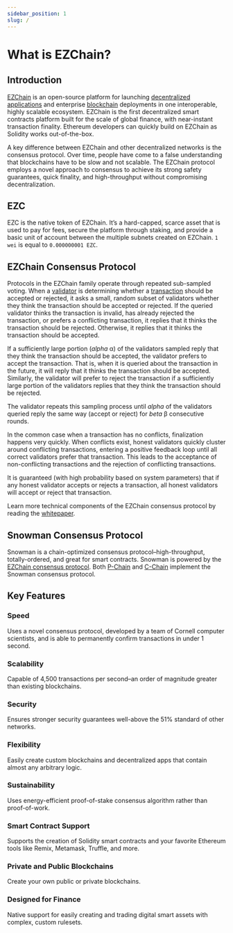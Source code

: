 ```yaml
---
sidebar_position: 1
slug: /
---
```


# What is EZChain?

## Introduction

[EZChain](https://ezchain.com) is an open-source platform for launching [decentralized applications](https://ezchain.com) and enterprise [blockchain](http://ezchain.com) deployments in one interoperable, highly scalable ecosystem. EZChain is the first decentralized smart contracts platform built for the scale of global finance, with near-instant transaction finality. Ethereum developers can quickly build on EZChain as Solidity works out-of-the-box.

A key difference between EZChain and other decentralized networks is the consensus protocol. Over time, people have come to a false understanding that blockchains have to be slow and not scalable. The EZChain protocol employs a novel approach to consensus to achieve its strong safety guarantees, quick finality, and high-throughput without compromising decentralization.

## EZC

EZC is the native token of EZChain. It’s a hard-capped, scarce asset that is used to pay for fees, secure the platform through staking, and provide a basic unit of account between the multiple subnets created on EZChain. `1 wei` is equal to `0.000000001 EZC`.

## EZChain Consensus Protocol

<!-- ![Consensus Comparison](/img/Consensus-protocol-comparison.png) -->

Protocols in the EZChain family operate through repeated sub-sampled voting. When a [validator](http://ezchain.com) is determining whether a [transaction](http://ezchain.com) should be accepted or rejected, it asks a small, random subset of validators whether they think the transaction should be accepted or rejected. If the queried validator thinks the transaction is invalid, has already rejected the transaction, or prefers a conflicting transaction, it replies that it thinks the transaction should be rejected. Otherwise, it replies that it thinks the transaction should be accepted.

If a sufficiently large portion (_alpha_ α) of the validators sampled reply that they think the transaction should be accepted, the validator prefers to accept the transaction. That is, when it is queried about the transaction in the future, it will reply that it thinks the transaction should be accepted. Similarly, the validator will prefer to reject the transaction if a sufficiently large portion of the validators replies that they think the transaction should be rejected.

The validator repeats this sampling process until _alpha_ of the validators queried reply the same way (accept or reject) for _beta_ β consecutive rounds.

In the common case when a transaction has no conflicts, finalization happens very quickly. When conflicts exist, honest validators quickly cluster around conflicting transactions, entering a positive feedback loop until all correct validators prefer that transaction. This leads to the acceptance of non-conflicting transactions and the rejection of conflicting transactions.

<!-- ![How EZChain Consensus Works](/img/howezchainconsensusworks.png) -->

It is guaranteed (with high probability based on system parameters) that if any honest validator accepts or rejects a transaction, all honest validators will accept or reject that transaction.

Learn more technical components of the EZChain consensus protocol by reading the [whitepaper](https://arxiv.org/pdf/1906.08936.pdf).

## Snowman Consensus Protocol

Snowman is a chain-optimized consensus protocol–high-throughput, totally-ordered, and great for smart contracts. Snowman is powered by the [EZChain consensus protocol](./#ezchain-consensus-protocol). Both [P-Chain](learn/platform-overview/README.md#platform-chain-p-chain) and [C-Chain](learn/platform-overview/README.md#contract-chain-c-chain) implement the Snowman consensus protocol.

## Key Features

### Speed

Uses a novel consensus protocol, developed by a team of Cornell computer scientists, and is able to permanently confirm transactions in under 1 second.

### Scalability

Capable of 4,500 transactions per second–an order of magnitude greater than existing blockchains.

### Security

Ensures stronger security guarantees well-above the 51% standard of other networks.

### Flexibility

Easily create custom blockchains and decentralized apps that contain almost any arbitrary logic.

### Sustainability

Uses energy-efficient proof-of-stake consensus algorithm rather than proof-of-work.

### Smart Contract Support

Supports the creation of Solidity smart contracts and your favorite Ethereum tools like Remix, Metamask, Truffle, and more.

### Private and Public Blockchains

Create your own public or private blockchains.

### Designed for Finance

Native support for easily creating and trading digital smart assets with complex, custom rulesets.

